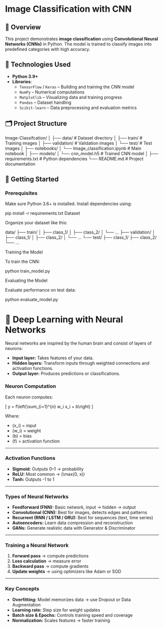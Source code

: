 # Image Classification with CNN

## 📘 Overview
This project demonstrates **image classification** using **Convolutional Neural Networks (CNNs)** in Python. The model is trained to classify images into predefined categories with high accuracy.

## 🧪 Technologies Used
- **Python 3.9+**
- **Libraries**:
  - `TensorFlow` / `Keras` – Building and training the CNN model
  - `NumPy` – Numerical computations
  - `Matplotlib` – Visualizing data and training progress
  - `Pandas` – Dataset handling
  - `Scikit-learn` – Data preprocessing and evaluation metrics

## 🗂 Project Structure
Image-Classifcation/ │ ├── data/                   # Dataset directory │   ├── train/              # Training images │   ├── validation/         # Validation images │   └── test/               # Test images │ ├── notebooks/ │   └── Image_classification.ipynb  # Main notebook │ ├── models/ │   └── cnn_model.h5        # Trained CNN model │ ├── requirements.txt        # Python dependencies └── README.md               # Project documentation
## 🚀 Getting Started

### Prerequisites
Make sure Python 3.6+ is installed. Install dependencies using:


pip install -r requirements.txt
Dataset

Organize your dataset like this:

data/
├── train/
│   ├── class_1/
│   ├── class_2/
│   └── ...
├── validation/
│   ├── class_1/
│   ├── class_2/
│   └── ...
└── test/
    ├── class_1/
    ├── class_2/
    └── ...

Training the Model

To train the CNN:

python train_model.py

Evaluating the Model

Evaluate performance on test data:

python evaluate_model.py



# 🧠 Deep Learning with Neural Networks

Neural networks are inspired by the human brain and consist of layers of neurons:

- **Input layer:** Takes features of your data.  
- **Hidden layers:** Transform inputs through weighted connections and activation functions.  
- **Output layer:** Produces predictions or classifications.  

### Neuron Computation
Each neuron computes:

\[
y = f\left(\sum_{i=1}^{n} w_i x_i + b\right)
\]

Where:  
- \(x_i\) = input  
- \(w_i\) = weight  
- \(b\) = bias  
- \(f\) = activation function  

---

### Activation Functions
- **Sigmoid:** Outputs 0–1 → probability  
- **ReLU:** Most common → \(\max(0, x)\)  
- **Tanh:** Outputs -1 to 1  

---

### Types of Neural Networks
- **Feedforward (FNN):** Basic network, input → hidden → output  
- **Convolutional (CNN):** Best for images, detects edges and patterns  
- **Recurrent (RNN / LSTM / GRU):** Best for sequences (text, time series)  
- **Autoencoders:** Learn data compression and reconstruction  
- **GANs:** Generate realistic data with Generator & Discriminator  

---

### Training a Neural Network
1. **Forward pass** → compute predictions  
2. **Loss calculation** → measure error  
3. **Backward pass** → compute gradients  
4. **Update weights** → using optimizers like Adam or SGD  

---

### Key Concepts
- **Overfitting:** Model memorizes data → use Dropout or Data Augmentation  
- **Learning rate:** Step size for weight updates  
- **Batch size & Epochs:** Controls training speed and coverage  
- **Normalization:** Scales features → faster training

